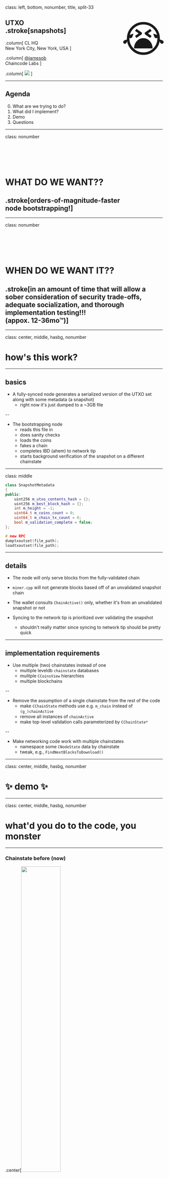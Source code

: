 
class: left, bottom, nonumber, title, split-33


## UTXO<br> .stroke[snapshots]

.column[
CL HQ<br /> New York City, New York, USA
]

.column[
[@jamesob](https://twitter.com/jamesob)<br />Chaincode Labs
]

.column[
<img class="bottom right chaincode-img" src="https://chaincode.com/img/chaincode.jpg" />
]

---

## Agenda

0. What are we trying to do?
0. What did I implement?
0. Demo
0. Questions

<!--
0. Libs
0. Examples
   - Accepting a new block
   - Mining a block
   - Constructing a transaction
   - Looking up a transaction (`getrawtransaction`)
   - Building and maintaining a transaction index (`txindex`)
0. Future work
-->

---

class: nonumber

<div style="margin-top: 120px;"></div>

# WHAT DO WE WANT??
## .stroke[orders-of-magnitude-faster<br />node bootstrapping!]

 
---

class: nonumber

<div style="margin-top: 120px;"></div>
                          
# WHEN DO WE WANT IT??
## .stroke[in an amount of time that will allow a sober consideration of security trade-offs, adequate socialization, and thorough implementation testing!!!<br />(appox. 12-36mo™)]

---

class: center, middle, hasbg, nonumber

# how's this work?

---

## basics

- A fully-synced node generates a serialized version of the UTXO set along
  with some metadata (a snapshot)
  - right now it's just dumped to a ~3GB file

--

- The bootstrapping node 
  - reads this file in 
  - does sanity checks
  - loads the coins
  - fakes a chain
  - completes IBD (ahem) to network tip
  - starts background verification of the snapshot on a different chainstate
  
---

class: middle

```cpp
class SnapshotMetadata
{
public:
    uint256 m_utxo_contents_hash = {};
    uint256 m_best_block_hash = {};
    int m_height = -1;
    uint64_t m_coins_count = 0;
    uint64_t m_chain_tx_count = 0;
    bool m_validation_complete = false;
};
```

```cpp
# new RPC
dumptxoutset(file_path);
loadtxoutset(file_path);
```
 
---

## details

- The node will only serve blocks from the fully-validated chain

- `miner.cpp` will not generate blocks based off of an unvalidated snapshot
  chain

- The wallet consults `ChainActive()` only, whether it's from an unvalidated
  snapshot or not

- Syncing to the network tip is prioritized over validating the snapshot
  - shouldn't really matter since syncing to network tip should be pretty quick

---

## implementation requirements

- Use multiple (two) chainstates instead of one
  - multiple leveldb `chainstate` databases
  - mulitple `CCoinsView` hierarchies
  - multiple blockchains

--

- Remove the assumption of a single chainstate from the rest of the
  code
  - make `CChainState` methods use e.g. `m_chain` instead of `(g_)chainActive`
  - remove all instances of `chainActive`
  - make top-level validation calls parameterized by `CChainState*`

--

- Make networking code work with multiple chainstates
  - namespace some `CNodeState` data by chainstate
  - tweak, e.g., `FindNextBlocksToDownload()`

---

class: center, middle, hasbg, nonumber

# ✨ demo ✨

---

class: center, middle, hasbg, nonumber

# what'd you do to the code, you monster

---
 
### Chainstate before (now)

.center[<img src="./img/chainstate-now.png" width="50%" /><br />.caption[Chainstate now]]
  
---

### Chainstate after (`utxo-dumpload`)

.center[<img src="./img/chainstate-after.png" width="65%" /><br />.caption[Chainstate after]]

---

### get ready to see a lot of this

```diff
  {
      // Advertise our address
-     if (fListen && !IsInitialBlockDownload())
+     if (fListen && !ActiveChainstate()->IsInitialBlockDownload())
      {
```

### and this

```diff
// FlushStateToDisk generates a ChainStateFlushed callback, which we should avoid missing
-    if (pcoinsTip != nullptr) {
-        FlushStateToDisk();
+    for (std::shared_ptr<CChainState> chainstate : g_chainstate_manager.GetAll()) {
+        FlushStateToDisk(chainstate->GetCoinsCache());
     }
```

---

class: center, middle, hasbg, nonumber

# remember how ibd works?

---

## ibd

- `SendMessages()`: if we don't have any eligible peers we're currently
  syncing headers from, assign one and send `GETHEADERS`.
- (usually) peer replies with a `HEADERS` message, which we call
  `ProcessHeadersMessage()` on.
- `ProcessHeadersMessage()` queues a follow-on `HEADERS` request if our peer 
  sent over a message containing `MAX_HEADERS_RESULTS`.

--

- There is a clause for direct-fetching a block communicated from just-received
  headers (i.e. immediately queueing a `GETDATA`) if our tip is very recent,
  but that's not relevant here.

--

- Meanwhile in `SendMessage()`, we use `FindNextBlocksToDownload()` to request
  up to `MAX_BLOCKS_IN_TRANSIT_PER_PEER` blocks.

---


```diff
+  std::vector<std::shared_ptr<CChainState>> chainstates_to_service;
+
+  // Service the snapshot chainstate first - more important to get to the
+  // network's tip quickly than do the background validation on the
+  // snapshot.
+  // TODO jamesob: is this what we really want?
+  //
+  if (g_chainstate_manager.m_snapshot_chainstate) {
+      chainstates_to_service.push_back(g_chainstate_manager.m_snapshot_chainstate);
+  }
+  chainstates_to_service.push_back(g_chainstate_manager.m_ibd_chainstate);
+  int requests_available = MAX_BLOCKS_IN_TRANSIT_PER_PEER - state.nBlocksInFlight;
+
+  for (std::shared_ptr<CChainState> chainstate : chainstates_to_service) {
```
---

class: smallcode

<div style="position: absolute; left: 600px; top: 100px; font-size: 120px;">
😭
</div>

<pre class="remark-code" style="margin-top: 40px;">
<code class="remark-code" style="overflow: visible;">
 src/bench/block_assemble.cpp         |  15 +-
 src/bench/duplicate_inputs.cpp       |  13 +-
 src/chain.cpp                        |  15 ++
 src/chain.h                          |   3 +
 src/coins.h                          |   1 +
 src/dbwrapper.cpp                    |   7 +
 src/dbwrapper.h                      |   7 +
 src/index/base.cpp                   |  16 +-
 src/index/txindex.cpp                |   2 +-
 src/init.cpp                         | 210 +++++++++++---------
 src/interfaces/chain.cpp             |  28 +--
 src/interfaces/node.cpp              |  12 +-
 src/miner.cpp                        |   2 +-
 src/net_processing.cpp               | 277 +++++++++++++++++---------
 src/node/transaction.cpp             |   2 +-
 src/policy/fees.cpp                  |   2 +-
 src/qt/test/wallettests.cpp          |   2 +-
 src/rest.cpp                         |  27 +--
 src/rpc/blockchain.cpp               | 287 +++++++++++++++++----------
 src/rpc/mining.cpp                   |  32 +--
 src/rpc/rawtransaction.cpp           |  21 +-
 src/test/denialofservice_tests.cpp   |   4 +-
 src/test/miner_tests.cpp             |  70 +++----
 src/test/test_bitcoin.cpp            |  14 +-
 src/test/txvalidationcache_tests.cpp |  43 ++--
 src/test/validation_block_tests.cpp  |  10 +-
 src/txdb.cpp                         |   2 +-
 src/txdb.h                           |  13 +-
 src/txmempool.h                      |  12 +-
 src/utxoset.h                        |  80 ++++++++
 src/validation.cpp                   | 809 ++++++++++++++++++++++++++++++++++++++++-----------------------------------
 src/validation.h                     | 883 +++++++++++++++++++++++++++++++++++++++++++++++++++++++++++++++++++++++++++++-----
 src/validationinterface.cpp          |   1 +
 src/wallet/rpcwallet.cpp             |   2 +-
 src/wallet/test/wallet_tests.cpp     |  20 +-
 src/wallet/wallet.cpp                |  15 +-
 test/functional/feature_dbcrash.py   |   3 +-
 <br />
 <b>37 files changed, 2067 insertions(+), 895 deletions(-)</b>
</code>
</pre>

---

# unsolved mysteries

- how should this affect pruning (which is almost certainly broken atm)?
- do we split `dbcache` down the middle?
- on-disk block locality might be adversely affected - how much does that
  matter?
- `cs_main` still be locking everything

--

<div style="margin-top: 80px;">
(not even gonna talk about an <code>assumeutxo</code> parameter, P2P changes, or -- god
  forbid -- a soft fork)
</div>

## .center[.stroke[12-36mo™]]

---

# todo

- mitigate diff size
- split into digestible commits
- write some (i.e. a lot of) tests
- q4u: how much refactoring should I attempt to roll into this project?
  - inclined to minimize, but also a good opportunity
  - lock-splitting, code-shuffling especially appealing while I'm in the
    neighborhood and have to touch `validation` anyway

---

class: left, bottom, nonumber, title, split-33

## .stroke[thanks]
